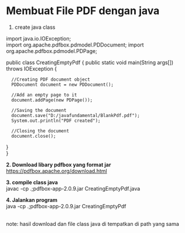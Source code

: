 # Membuat File PDF dengan java

1. create java class

import java.io.IOException;  
import org.apache.pdfbox.pdmodel.PDDocument; 
import org.apache.pdfbox.pdmodel.PDPage;  

public class CreatingEmptyPdf { 
   public static void main(String args[]) throws IOException { 
      
      //Creating PDF document object 
      PDDocument document = new PDDocument();     
     
      //Add an empty page to it 
      document.addPage(new PDPage()); 
     
      //Saving the document 
      document.save("D:/javafundamental/BlankPdf.pdf"); 
      System.out.println("PDF created");  
      
      //Closing the document  
      document.close(); 
   }  
}

<strong>2. Download libary pdfbox yang format jar</strong><br/>
https://pdfbox.apache.org/download.html

<strong>3. compile class java</strong><br/>
javac -cp .;pdfbox-app-2.0.9.jar CreatingEmptyPdf.java

<strong>4. Jalankan program</strong><br/>
java -cp .;pdfbox-app-2.0.9.jar CreatingEmptyPdf<br/><br/>

note: hasil download dan file class java di tempatkan di path yang sama
